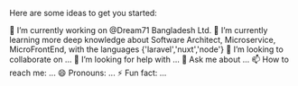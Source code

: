 Here are some ideas to get you started:

🔭 I’m currently working on @Dream71 Bangladesh Ltd.
🌱 I’m currently learning more deep knowledge about Software Architect, Microservice, MicroFrontEnd, with the languages {'laravel','nuxt','node'}
👯 I’m looking to collaborate on ...
🤔 I’m looking for help with ...
💬 Ask me about ...
📫 How to reach me: ...
😄 Pronouns: ...
⚡ Fun fact: ...
